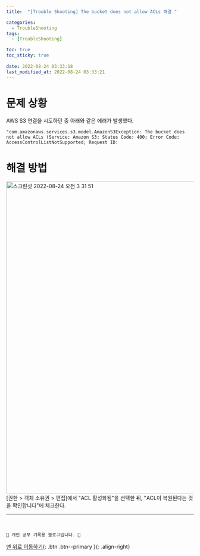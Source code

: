```yaml
---
title:  "[Trouble Shooting] The bucket does not allow ACLs 해결 "

categories:
  - TroubleShooting
tags:
  - [TroubleShooting]

toc: true
toc_sticky: true
 
date: 2022-08-24 03:33:18
last_modified_at: 2022-08-24 03:33:21
---
```


# 문제 상황
AWS S3 연결을 시도하던 중 아래와 같은 에러가 발생했다.
```
"com.amazonaws.services.s3.model.AmazonS3Exception: The bucket does not allow ACLs (Service: Amazon S3; Status Code: 400; Error Code: AccessControlListNotSupported; Request ID:
```

# 해결 방법
<img width="840" alt="스크린샷 2022-08-24 오전 3 31 51" src="https://user-images.githubusercontent.com/59405576/186236689-cc143163-2c90-4adf-a9ef-45c6caf0830c.png"><br>
[권한 > 객체 소유권 > 편집]에서 "ACL 활성화됨"을 선택한 뒤, "ACL이 복원된다는 것을 확인합니다"에 체크한다.



***
<br>

    💛 개인 공부 기록용 블로그입니다. 👻

[맨 위로 이동하기](#){: .btn .btn--primary }{: .align-right}